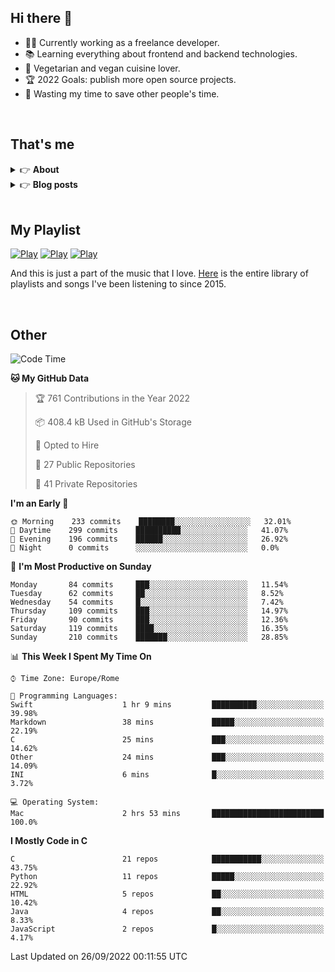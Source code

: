<h2>Hi there 👋</h2>

- 👨‍💻 Currently working as a freelance developer.
- :books: Learning everything about frontend and backend technologies.
- 🌱 Vegetarian and vegan cuisine lover.
- :trophy: 2022 Goals: publish more open source projects.
- :dart: Wasting my time to save other people's time.

<br>

## That's me
<!-- markdownlint-disable MD033 -->
<details>
    <summary>&#128073 <b>About</b></summary><br/>

<!-- BLOG-POST-LIST:START -->
- 👀 [About me](https://simonemargio.im/about/)
- 🧑‍💻 [Resume](https://simonemargio.im/resume/)
- 🤝 [Polywork](https://www.polywork.com/simonemargio)
<!-- BLOG-POST-LIST:END -->
</details>

<details>
    <summary>&#128073 <b>Blog posts</b></summary><br/>

<!-- BLOG-POST-LIST:START -->
- [Apple Music](https://simonemargio.im/blog/applemusic/)
- [iCloud Keychain](https://simonemargio.im/blog/icloudkeychain/)
- [Digital legacy](https://simonemargio.im/blog/digitallegacy/)
- [Usability](https://simonemargio.im/blog/usability/)
- [Bitwarden](https://simonemargio.im/blog/bitwarden/)
- [About EXIF metadata](https://simonemargio.im/blog/aboutexifmetadata/)
- [Stop using whatsapp](https://simonemargio.im/blog/stopusingwhatsapp/)
- [Password Managers](https://simonemargio.im/blog/managepasswords/)
- [Always backup](https://simonemargio.im/blog/backup/)
- [Fix Apple Watch battery life](https://simonemargio.im/blog/fixapplewatch/)
- [Summer reading](https://simonemargio.im/blog/summer-reading/)
<!-- BLOG-POST-LIST:END -->
</details>

<br>

## My Playlist
[![Play](https://user-images.githubusercontent.com/22590804/173320312-c6ff4952-2d80-4da0-bc86-1a49d009b4a7.jpg)](https://music.apple.com/it/playlist/juice/pl.u-mJy83A8tGBvZWA)
[![Play](https://user-images.githubusercontent.com/22590804/173320788-49695c90-a4c3-48b3-8ac5-f6f4b944955f.jpg)](https://music.apple.com/it/playlist/gym/pl.u-38oWWgbT3gryK0)
[![Play](https://user-images.githubusercontent.com/22590804/173321081-fd673357-e189-4e1d-bf6a-fc8048872de2.jpg)](https://music.apple.com/it/playlist/relax/pl.u-9N9LLp3u27KNLk)

And this is just a part of the music that I love. [Here](http://simonemargiomusic.im) is the entire library of playlists and songs I've been listening to since 2015.

<br>

## Other

<!--START_SECTION:waka-->
![Code Time](http://img.shields.io/badge/Code%20Time-287%20hrs%2042%20mins-blue)

**🐱 My GitHub Data** 

> 🏆 761 Contributions in the Year 2022
 > 
> 📦 408.4 kB Used in GitHub's Storage 
 > 
> 💼 Opted to Hire
 > 
> 📜 27 Public Repositories 
 > 
> 🔑 41 Private Repositories  
 > 
**I'm an Early 🐤** 

```text
🌞 Morning    233 commits    ████████░░░░░░░░░░░░░░░░░   32.01% 
🌆 Daytime    299 commits    ██████████░░░░░░░░░░░░░░░   41.07% 
🌃 Evening    196 commits    ██████░░░░░░░░░░░░░░░░░░░   26.92% 
🌙 Night      0 commits      ░░░░░░░░░░░░░░░░░░░░░░░░░   0.0%

```
📅 **I'm Most Productive on Sunday** 

```text
Monday       84 commits     ███░░░░░░░░░░░░░░░░░░░░░░   11.54% 
Tuesday      62 commits     ██░░░░░░░░░░░░░░░░░░░░░░░   8.52% 
Wednesday    54 commits     █░░░░░░░░░░░░░░░░░░░░░░░░   7.42% 
Thursday     109 commits    ███░░░░░░░░░░░░░░░░░░░░░░   14.97% 
Friday       90 commits     ███░░░░░░░░░░░░░░░░░░░░░░   12.36% 
Saturday     119 commits    ████░░░░░░░░░░░░░░░░░░░░░   16.35% 
Sunday       210 commits    ███████░░░░░░░░░░░░░░░░░░   28.85%

```


📊 **This Week I Spent My Time On** 

```text
⌚︎ Time Zone: Europe/Rome

💬 Programming Languages: 
Swift                    1 hr 9 mins         ██████████░░░░░░░░░░░░░░░   39.98% 
Markdown                 38 mins             █████░░░░░░░░░░░░░░░░░░░░   22.19% 
C                        25 mins             ███░░░░░░░░░░░░░░░░░░░░░░   14.62% 
Other                    24 mins             ███░░░░░░░░░░░░░░░░░░░░░░   14.09% 
INI                      6 mins              █░░░░░░░░░░░░░░░░░░░░░░░░   3.72%

💻 Operating System: 
Mac                      2 hrs 53 mins       █████████████████████████   100.0%

```

**I Mostly Code in C** 

```text
C                        21 repos            ███████████░░░░░░░░░░░░░░   43.75% 
Python                   11 repos            █████░░░░░░░░░░░░░░░░░░░░   22.92% 
HTML                     5 repos             ██░░░░░░░░░░░░░░░░░░░░░░░   10.42% 
Java                     4 repos             ██░░░░░░░░░░░░░░░░░░░░░░░   8.33% 
JavaScript               2 repos             █░░░░░░░░░░░░░░░░░░░░░░░░   4.17%

```



 Last Updated on 26/09/2022 00:11:55 UTC
<!--END_SECTION:waka-->



